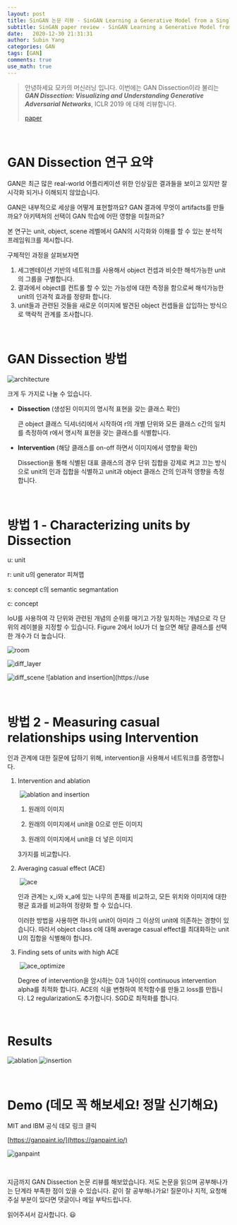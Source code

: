 ```yaml
---
layout: post
title: SinGAN 논문 리뷰 - SinGAN Learning a Generative Model from a Single Natural Image
subtitle: SinGAN paper review - SinGAN Learning a Generative Model from a Single Natural Image
date:   2020-12-30 21:31:31
author: Subin Yang
categories: GAN
tags: [GAN]
comments: true
use_math: true
---
```








> 
>
> 
>
> 안녕하세요 모카의 머신러닝 입니다. 이번에는 GAN Dissection이라 불리는 <em><strong>GAN Dissection: Visualizing and Understanding Generative Adversarial Networks</strong></em>, ICLR 2019 에 대해 리뷰합니다.
>
> [paper](https://arxiv.org/abs/1811.10597)



<br>

# GAN Dissection 연구 요약

GAN은 최근 많은 real-world 어플리케이션 위한 인상깊은 결과들을 보이고 있지만 잘 시각화 되거나 이해되지 않았습니다. 

GAN은 내부적으로 세상을 어떻게 표현할까요? GAN 결과에 무엇이 artifacts를 만들까요? 아키텍쳐의 선택이 GAN 학습에 어떤 영향을 미칠까요?

본 연구는 unit, object, scene 레벨에서 GAN의 시각화와 이해를 할 수 있는 분석적 프레임워크를 제시합니다.

구체적인 과정을 살펴보자면

1. 세그멘테이션 기반의 네트워크를 사용해서 object 컨셉과 비슷한 해석가능한 unit의 그룹을 구별합니다.
2. 결과에서 object를 컨트롤 할 수 있는 가능성에 대한 측정을 함으로써 해석가능한 unit의 인과적 효과를 정량화 합니다.
3. unit들과 관련된 것들을 새로운 이미지에 발견된 object 컨셉들을 삽입하는 방식으로 맥락적 관계를 조사합니다.



<br>

# GAN Dissection 방법

![architecture](https://user-images.githubusercontent.com/37301677/104919556-ca324700-59d9-11eb-9816-fb2af7c6fa6a.PNG)

크게 두 가지로 나눌 수 있습니다.

- <strong>Dissection</strong> (생성된 이미지의 명시적 표현을 갖는 클래스 확인)

  큰 object 클래스 딕셔너리에서 시작하여 r의 개별 단위와 모든 클래스 c간의 일치를 측정하여 r에서 명시적 표현을 갖는 클래스를 식별합니다.

- <strong>Intervention</strong> (해당 클래스를 on-off 하면서 이미지에서 영향을 확인)

  Dissection을 통해 식별된 대표 클래스의 경우 단위 집합을 강제로 켜고 끄는 방식으로 unit의 인과 집합을 식별하고 unit과 object 클래스 간의 인과적 영향을 측정합니다.



<br>

# 방법 1 - Characterizing units by Dissection

u: unit

r: unit u의 generator 피쳐맵

s: concept c의 semantic segmantation

c: concept

IoU를 사용하여 각 단위와 관련된 개념의 순위를 매기고 가장 일치하는 개념으로 각 단위의 레이블을 지정할 수 
있습니다. Figure 2에서 IoU가 더 높으면 해당 클래스를 선택한 개수가 더 높습니다.

![room](https://user-images.githubusercontent.com/37301677/104919631-e7ffac00-59d9-11eb-8123-3179acf310e5.PNG)

![diff_layer](https://user-images.githubusercontent.com/37301677/104919647-edf58d00-59d9-11eb-9d2a-e101b96e27d2.PNG)

![diff_scene](https://user-images.githubusercontent.com/37301677/104919650-ef26ba00-59d9-11eb-80c9-a8b6995ec0a5.PNG)
![ablation and insertion](https://use

<br>



# 방법 2 - Measuring casual relationships using Intervention

인과 관계에 대한 질문에 답하기 위해, intervention을 사용해서 네트워크를 증명합니다.

1. Intervention and ablation

   ​	![ablation and insertion](https://user-images.githubusercontent.com/37301677/104919670-f6e65e80-59d9-11eb-854a-2afe036c2e8a.PNG)

   1) 원래의 이미지

   2) 원래의 이미지에서 unit을 0으로 만든 이미지

   3) 원래의 이미지에서 unit을 더 넣은 이미지

   3가지를 비교합니다.

2. Averaging casual effect (ACE)

   ​	![ace](https://user-images.githubusercontent.com/37301677/104919672-f77ef500-59d9-11eb-8a57-7ad6afbd7325.PNG)

   인과 관계는 x_i와 x_a에 있는 나무의 존재를 비교하고, 모든 위치와 이미지에 대한 평균 효과를 비교하여 정량화 할 수 있습니다.

   이러한 방법을 사용하면 하나의 unit이 아미라 그 이상의 unit에 의존하는 경향이 있습니다. 따라서 object class c에 대해 average casual effect를 최대화하는 unit U의 집합을 식별해야 합니다.

3. Finding sets of units with high ACE

   ​	![ace_optimize](https://user-images.githubusercontent.com/37301677/104919676-f8178b80-59d9-11eb-9510-de9671372007.PNG)

   Degree of intervention을 암시하는 0과 1사이의 continuous intervention alpha를 최적화 합니다. ACE의 식을 변형하여 목적함수를 만들고 loss를 만듭니다. L2 regularization도 추가합니다. SGD로 최적화를 합니다.



<br>



# Results



![ablation](https://user-images.githubusercontent.com/37301677/104919689-fd74d600-59d9-11eb-8b88-6cfe815f2805.PNG)
![insertion](https://user-images.githubusercontent.com/37301677/104919695-fea60300-59d9-11eb-95df-8dc07a3b0048.PNG)

<br>



# Demo (데모 꼭 해보세요! 정말 신기해요)



MIT and IBM 공식 데모 링크 클릭

[https://ganpaint.io/](https://ganpaint.io/)







![ganpaint](https://user-images.githubusercontent.com/37301677/104919698-006fc680-59da-11eb-8a64-235ca5343a1c.PNG)



<br>



지금까지 GAN Dissection 논문 리뷰를 해보았습니다. 저도 논문을 읽으며 공부해나가는 단계라 부족한 점이 있을 수 있습니다. 같이 잘 공부해나가요! 질문이나 지적, 요청해주실 부분이 있다면 댓글이나 메일 부탁드립니다.

읽어주셔서 감사합니다. 😃



